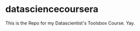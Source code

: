 datasciencecoursera
===================

This is the Repo for my Datascientist's Toolsbox Course. Yay.
